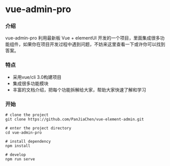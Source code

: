 # vue-admin-pro

### 介绍

vue-admin-pro 利用最新板 Vue + elementUI 开发的一个项目，里面集成很多功能组件，如果你在项目开发过程中遇到问题，不妨来这里查看一下或许你可以找到答案。

### 特点

- 采用vue/cli 3.0构建项目
- 集成很多功能模块
- 丰富的文档介绍，把每个功能拆解给大家，帮助大家快速了解和学习

### 开始

```
# clone the project
git clone https://github.com/PanJiaChen/vue-element-admin.git

# enter the project directory
cd vue-admin-pro

# install dependency
npm install

# develop
npm run serve
```
